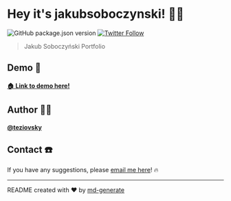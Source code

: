 # Hey it's jakubsoboczynski! 🖖🏼

![GitHub package.json version](https://img.shields.io/github/package-json/v/teziovsky/jakubsoboczynski) [![Twitter Follow](https://img.shields.io/twitter/follow/teziovsky?style=social)](https://www.twitter.com/teziovsky)

> Jakub Soboczyński Portfolio

## Demo 👀

#### [🏠 Link to demo here!](https://www.jakubsoboczynski.pl/)

## Author 🙎🏼‍

#### [@teziovsky](https://www.github.com/teziovsky)

## Contact ☎️

If you have any suggestions, please [email me here](mailto:jakub.soboczynski@icloud.com)! 🔥

---

README created with ❤️ by [md-generate](https://www.npmjs.com/package/md-generate)
